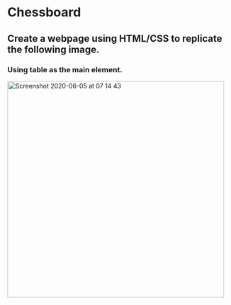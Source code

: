 # Chessboard 

## Create a webpage using HTML/CSS to replicate the following image.

### Using table as the main element.

<img width="489" alt="Screenshot 2020-06-05 at 07 14 43" src="https://user-images.githubusercontent.com/89199990/152136565-6b0a45ad-830b-402b-937a-260191a29b82.png">

